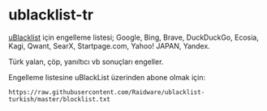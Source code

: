 # ublacklist-tr

[uBlacklist](https://github.com/iorate/uBlacklist/) için engelleme listesi; Google, Bing, Brave, DuckDuckGo, Ecosia, Kagi, Qwant, SearX, Startpage.com, Yahoo! JAPAN, Yandex.

Türk yalan, çöp, yanıltıcı vb sonuçları engeller.

Engelleme listesine uBlackList üzerinden abone olmak için:
```
https://raw.githubusercontent.com/Raidware/ublacklist-turkish/master/blocklist.txt
```
